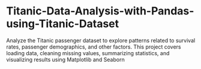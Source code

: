 # Titanic-Data-Analysis-with-Pandas-using-Titanic-Dataset
Analyze the Titanic passenger dataset to explore patterns related to survival rates, passenger demographics, and other factors. This project covers loading data, cleaning missing values, summarizing statistics, and visualizing results using Matplotlib and Seaborn

